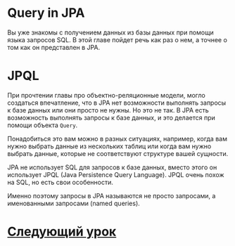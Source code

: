 # Query in JPA

Вы уже знакомы с получением данных из базы данных при помощи языка запросов SQL. В этой главе пойдет речь как раз о нем, а точнее о том как он представлен в JPA.

# JPQL

При прочтении главы про объектно-реляционные модели, могло создаться впечатление, что в JPA нет возможности выполнять запросы к базе данных или они просто не нужны. Но это не так. В JPA есть возможность выполнять запросы к базе данных, и это делается при помощи объекта `Query`.

Понадобиться это вам можно в разных ситуациях, например, когда вам нужно выбрать данные из нескольких таблиц или когда вам нужно выбрать данные, которые не соответствуют структуре вашей сущности.

JPA не использует SQL для запросов к базе данных, вместо этого он использует JPQL (Java Persistence Query Language). JPQL очень похож на SQL, но есть свои особенности.

Именно поэтому запросы в JPA называются не просто запросами, а именованными запросами (named queries).

# **[Следующий урок](named-queries.md)**
